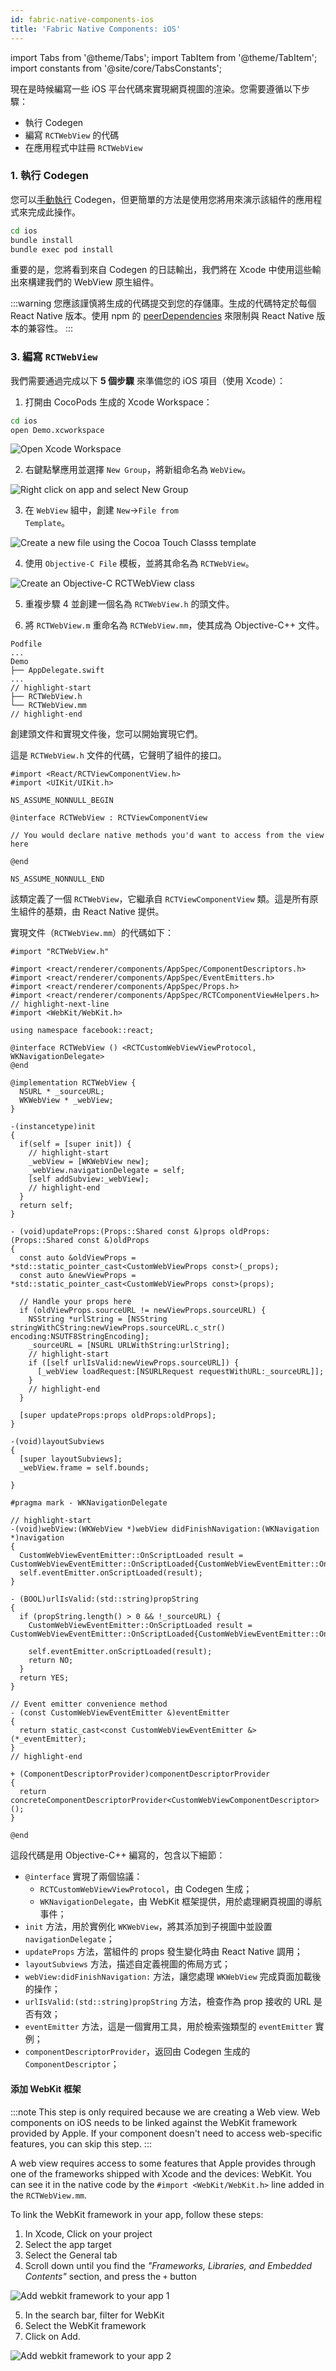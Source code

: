 ```yaml
---
id: fabric-native-components-ios
title: 'Fabric Native Components: iOS'
---
```


import Tabs from '@theme/Tabs'; import TabItem from '@theme/TabItem'; import constants from '@site/core/TabsConstants';

現在是時候編寫一些 iOS 平台代碼來實現網頁視圖的渲染。您需要遵循以下步驟：

- 執行 Codegen
- 編寫 `RCTWebView` 的代碼
- 在應用程式中註冊 `RCTWebView`

### 1. 執行 Codegen

您可以[手動執行](the-new-architecture/codegen-cli) Codegen，但更簡單的方法是使用您將用來演示該組件的應用程式來完成此操作。

```bash
cd ios
bundle install
bundle exec pod install
```

重要的是，您將看到來自 Codegen 的日誌輸出，我們將在 Xcode 中使用這些輸出來構建我們的 WebView 原生組件。

:::warning
您應該謹慎將生成的代碼提交到您的存儲庫。生成的代碼特定於每個 React Native 版本。使用 npm 的 [peerDependencies](https://nodejs.org/en/blog/npm/peer-dependencies) 來限制與 React Native 版本的兼容性。
:::

### 3. 編寫 `RCTWebView`

我們需要通過完成以下 **5 個步驟** 來準備您的 iOS 項目（使用 Xcode）：

1. 打開由 CocoPods 生成的 Xcode Workspace：

```bash
cd ios
open Demo.xcworkspace
```

<img class="half-size" alt="Open Xcode Workspace" src="/docs/assets/fabric-native-components/1.webp" />

2. 右鍵點擊應用並選擇 <code>New Group</code>，將新組命名為 `WebView`。

<img class="half-size" alt="Right click on app and select New Group" src="/docs/assets/fabric-native-components/2.webp" />

3. 在 `WebView` 組中，創建 <code>New</code>→<code>File from Template</code>。

<img class="half-size" alt="Create a new file using the Cocoa Touch Classs template" src="/docs/assets/fabric-native-components/3.webp" />

4. 使用 <code>Objective-C File</code> 模板，並將其命名為 <code>RCTWebView</code>。

<img class="half-size" alt="Create an Objective-C RCTWebView class" src="/docs/assets/fabric-native-components/4.webp" />

5. 重複步驟 4 並創建一個名為 `RCTWebView.h` 的頭文件。

6. 將 <code>RCTWebView.m</code> 重命名為 <code>RCTWebView.mm</code>，使其成為 Objective-C++ 文件。

```text title="Demo/ios"
Podfile
...
Demo
├── AppDelegate.swift
...
// highlight-start
├── RCTWebView.h
└── RCTWebView.mm
// highlight-end
```

創建頭文件和實現文件後，您可以開始實現它們。

這是 `RCTWebView.h` 文件的代碼，它聲明了組件的接口。

```objc title="Demo/RCTWebView/RCTWebView.h"
#import <React/RCTViewComponentView.h>
#import <UIKit/UIKit.h>

NS_ASSUME_NONNULL_BEGIN

@interface RCTWebView : RCTViewComponentView

// You would declare native methods you'd want to access from the view here

@end

NS_ASSUME_NONNULL_END
```

該類定義了一個 `RCTWebView`，它繼承自 `RCTViewComponentView` 類。這是所有原生組件的基類，由 React Native 提供。

實現文件（`RCTWebView.mm`）的代碼如下：

```objc title="Demo/RCTWebView/RCTWebView.mm"
#import "RCTWebView.h"

#import <react/renderer/components/AppSpec/ComponentDescriptors.h>
#import <react/renderer/components/AppSpec/EventEmitters.h>
#import <react/renderer/components/AppSpec/Props.h>
#import <react/renderer/components/AppSpec/RCTComponentViewHelpers.h>
// highlight-next-line
#import <WebKit/WebKit.h>

using namespace facebook::react;

@interface RCTWebView () <RCTCustomWebViewViewProtocol, WKNavigationDelegate>
@end

@implementation RCTWebView {
  NSURL * _sourceURL;
  WKWebView * _webView;
}

-(instancetype)init
{
  if(self = [super init]) {
    // highlight-start
    _webView = [WKWebView new];
    _webView.navigationDelegate = self;
    [self addSubview:_webView];
    // highlight-end
  }
  return self;
}

- (void)updateProps:(Props::Shared const &)props oldProps:(Props::Shared const &)oldProps
{
  const auto &oldViewProps = *std::static_pointer_cast<CustomWebViewProps const>(_props);
  const auto &newViewProps = *std::static_pointer_cast<CustomWebViewProps const>(props);

  // Handle your props here
  if (oldViewProps.sourceURL != newViewProps.sourceURL) {
    NSString *urlString = [NSString stringWithCString:newViewProps.sourceURL.c_str() encoding:NSUTF8StringEncoding];
    _sourceURL = [NSURL URLWithString:urlString];
    // highlight-start
    if ([self urlIsValid:newViewProps.sourceURL]) {
      [_webView loadRequest:[NSURLRequest requestWithURL:_sourceURL]];
    }
    // highlight-end
  }

  [super updateProps:props oldProps:oldProps];
}

-(void)layoutSubviews
{
  [super layoutSubviews];
  _webView.frame = self.bounds;

}

#pragma mark - WKNavigationDelegate

// highlight-start
-(void)webView:(WKWebView *)webView didFinishNavigation:(WKNavigation *)navigation
{
  CustomWebViewEventEmitter::OnScriptLoaded result = CustomWebViewEventEmitter::OnScriptLoaded{CustomWebViewEventEmitter::OnScriptLoadedResult::Success};
  self.eventEmitter.onScriptLoaded(result);
}

- (BOOL)urlIsValid:(std::string)propString
{
  if (propString.length() > 0 && !_sourceURL) {
    CustomWebViewEventEmitter::OnScriptLoaded result = CustomWebViewEventEmitter::OnScriptLoaded{CustomWebViewEventEmitter::OnScriptLoadedResult::Error};

    self.eventEmitter.onScriptLoaded(result);
    return NO;
  }
  return YES;
}

// Event emitter convenience method
- (const CustomWebViewEventEmitter &)eventEmitter
{
  return static_cast<const CustomWebViewEventEmitter &>(*_eventEmitter);
}
// highlight-end

+ (ComponentDescriptorProvider)componentDescriptorProvider
{
  return concreteComponentDescriptorProvider<CustomWebViewComponentDescriptor>();
}

@end
```

這段代碼是用 Objective-C++ 編寫的，包含以下細節：

- `@interface` 實現了兩個協議：
  - `RCTCustomWebViewViewProtocol`，由 Codegen 生成；
  - `WKNavigationDelegate`，由 WebKit 框架提供，用於處理網頁視圖的導航事件；
- `init` 方法，用於實例化 `WKWebView`，將其添加到子視圖中並設置 `navigationDelegate`；
- `updateProps` 方法，當組件的 props 發生變化時由 React Native 調用；
- `layoutSubviews` 方法，描述自定義視圖的佈局方式；
- `webView:didFinishNavigation:` 方法，讓您處理 `WKWebView` 完成頁面加載後的操作；
- `urlIsValid:(std::string)propString` 方法，檢查作為 prop 接收的 URL 是否有效；
- `eventEmitter` 方法，這是一個實用工具，用於檢索強類型的 `eventEmitter` 實例；
- `componentDescriptorProvider`，返回由 Codegen 生成的 `ComponentDescriptor`；

#### 添加 WebKit 框架

:::note
This step is only required because we are creating a Web view. Web components on iOS needs to be linked against the WebKit framework provided by Apple. If your component doesn't need to access web-specific features, you can skip this step.
:::

A web view requires access to some features that Apple provides through one of the frameworks shipped with Xcode and the devices: WebKit.
You can see it in the native code by the `#import <WebKit/WebKit.h>` line added in the `RCTWebView.mm`.

To link the WebKit framework in your app, follow these steps:

1. In Xcode, Click on your project
2. Select the app target
3. Select the General tab
4. Scroll down until you find the _"Frameworks, Libraries, and Embedded Contents"_ section, and press the `+` button

<img class="half-size" alt="Add webkit framework to your app 1" src="/docs/assets/AddWebKitFramework1.png" />

5. In the search bar, filter for WebKit
6. Select the WebKit framework
7. Click on Add.

<img class="half-size" alt="Add webkit framework to your app 2" src="/docs/assets/AddWebKitFramework2.png" />